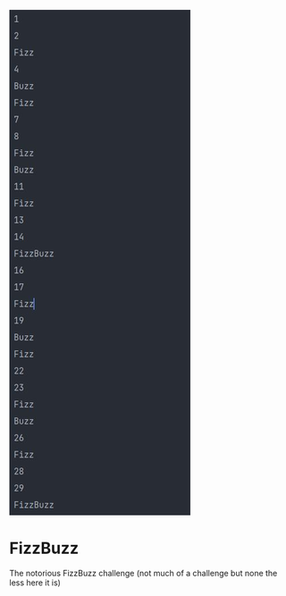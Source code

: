 ![FizzBuzz](fizzbuzz.jpg "FizzBuzz")
# FizzBuzz
The notorious FizzBuzz challenge (not much of a challenge but none the less here it is)
